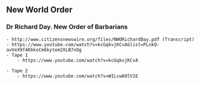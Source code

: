 ## New World Order


### Dr Richard Day. New Order of Barbarians
    - http://www.citizensnewswire.org/files/NWORichardDay.pdf (Transcript)
    - https://www.youtube.com/watch?v=kcGqkvjKCvA&list=PLnkQ-avVeX9f4KbkoCm6kytem2XLB7nOg
    - Tape 1
        - https://www.youtube.com/watch?v=kcGqkvjKCvA

    - Tape 2
        - https://www.youtube.com/watch?v=WILcw6OlV1E


